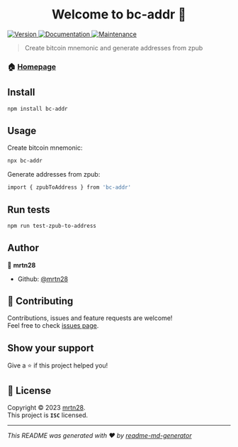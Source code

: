 <h1 align="center">Welcome to bc-addr 👋</h1>
<p>
  <a href="https://www.npmjs.com/package/bc-addr" target="_blank">
    <img alt="Version" src="https://img.shields.io/npm/v/bc-addr.svg">
  </a>
  <a href="https://github.com/mrtn28/bc-addr#readme" target="_blank">
    <img alt="Documentation" src="https://img.shields.io/badge/documentation-yes-brightgreen.svg" />
  </a>
  <a href="https://github.com/mrtn28/bc-addr/graphs/commit-activity" target="_blank">
    <img alt="Maintenance" src="https://img.shields.io/badge/Maintained%3F-yes-green.svg" />
  </a>
</p>

> Create bitcoin mnemonic and generate addresses from zpub

### 🏠 [Homepage](https://github.com/mrtn28/bc-addr#readme)

## Install

```sh
npm install bc-addr
```

## Usage

Create bitcoin mnemonic:

```sh
npx bc-addr
```

Generate addresses from zpub:

```sh
import { zpubToAddress } from 'bc-addr'
```

## Run tests

```sh
npm run test-zpub-to-address
```

## Author

👤 **mrtn28**

* Github: [@mrtn28](https://github.com/mrtn28)

## 🤝 Contributing

Contributions, issues and feature requests are welcome!<br />Feel free to check [issues page](https://github.com/mrtn28/bc-addr/issues).

## Show your support

Give a ⭐️ if this project helped you!

## 📝 License

Copyright © 2023 [mrtn28](https://github.com/mrtn28).<br />
This project is **`ISC`** licensed.

***
_This README was generated with ❤️ by [readme-md-generator](https://github.com/kefranabg/readme-md-generator)_